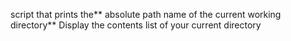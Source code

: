 script that prints the** absolute path name of the current working directory**
Display the contents list of your current directory